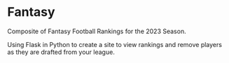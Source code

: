 # Fantasy

Composite of Fantasy Football Rankings for the 2023 Season.

Using Flask in Python to create a site to view rankings and remove players as they are drafted from your league.
